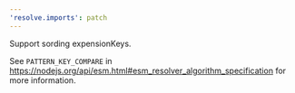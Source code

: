 ```yaml
---
'resolve.imports': patch
---
```


Support sording expensionKeys.

See `PATTERN_KEY_COMPARE` in https://nodejs.org/api/esm.html#esm_resolver_algorithm_specification for more information.

